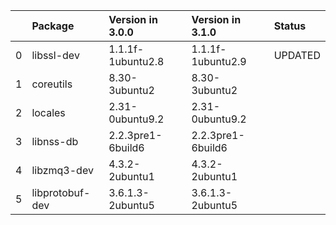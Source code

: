 <!-- markdown-link-check-disable -->

|    | Package         | Version in 3.0.0   | Version in 3.1.0   | Status   |
|---:|:----------------|:-------------------|:-------------------|:---------|
|  0 | libssl-dev      | 1.1.1f-1ubuntu2.8  | 1.1.1f-1ubuntu2.9  | UPDATED  |
|  1 | coreutils       | 8.30-3ubuntu2      | 8.30-3ubuntu2      |          |
|  2 | locales         | 2.31-0ubuntu9.2    | 2.31-0ubuntu9.2    |          |
|  3 | libnss-db       | 2.2.3pre1-6build6  | 2.2.3pre1-6build6  |          |
|  4 | libzmq3-dev     | 4.3.2-2ubuntu1     | 4.3.2-2ubuntu1     |          |
|  5 | libprotobuf-dev | 3.6.1.3-2ubuntu5   | 3.6.1.3-2ubuntu5   |          |